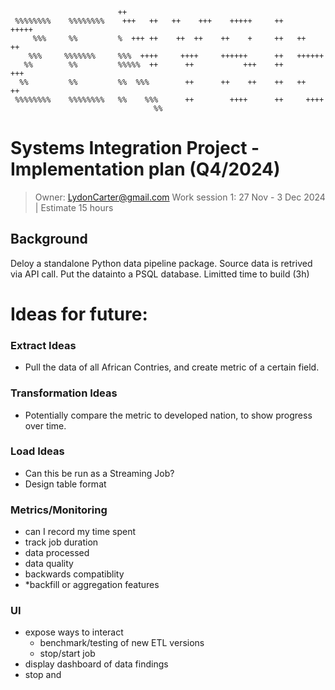                             ++                                                   
     %%%%%%%%    %%%%%%%%    +++   ++   ++    +++    +++++     ++     +++++      
         %%%     %%         %  +++ ++    ++  ++    ++    +     ++   ++    ++     
        %%%     %%%%%%%     %%%  ++++     ++++     ++++++      ++   ++++++       
       %%        %%         %%%%%  ++      ++           +++    ++        +++     
      %%         %%         %%  %%%        ++      ++    ++    ++   ++    ++     
     %%%%%%%%    %%%%%%%%   %%    %%%      ++        ++++      ++     ++++       
                                    %%                                           


# Systems Integration Project - Implementation plan (Q4/2024)
> Owner: LydonCarter@gmail.com
> Work session 1: 27 Nov - 3 Dec 2024 | Estimate 15 hours

## Background
Deloy a standalone Python data pipeline package. Source data is retrived via API call. 
Put the datainto a PSQL database. 
Limitted time to build (3h)

# Ideas for future:

### Extract Ideas
- Pull the data of all African Contries, and create metric of a certain field. 

### Transformation Ideas
- Potentially compare the metric to developed nation, to show progress over time. 

### Load Ideas 
- Can this be run as a Streaming Job?
- Design table format

### Metrics/Monitoring 
- can I record my time spent
- track job duration 
- data processed 
- data quality
- backwards compatiblity
- *backfill or aggregation features

### UI
- expose ways to interact
  - benchmark/testing of new ETL versions
  - stop/start job
- display dashboard of data findings
- stop and 
